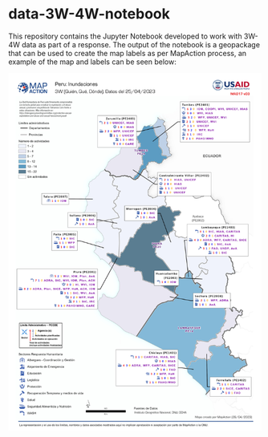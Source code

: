 # data-3W-4W-notebook
This repository contains the Jupyter Notebook developed to work with 3W-4W data as part of a response. The output of the notebook is a geopackage that can be used to create the map labels as per MapAction process, an example of the map and labels can be seen below:

![alt text](images/3W-example.jpg)